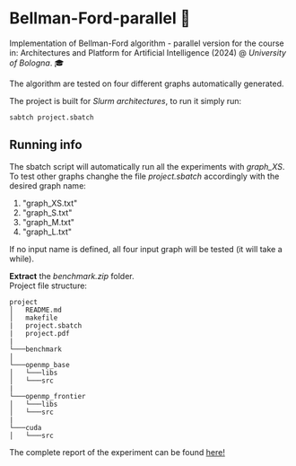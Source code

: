 # Bellman-Ford-parallel :rocket:
Implementation of Bellman-Ford algorithm - parallel version for the course in:
Architectures and Platform for Artificial Intelligence (2024) @ _University of Bologna_. :mortar_board:

The algorithm are tested on four different graphs automatically generated. 

The project is built for _Slurm architectures_, to run it simply run:
```
sabtch project.sbatch
```
## Running info
The sbatch script will automatically run all the experiments with _graph_XS_. <br>
To test other graphs changhe the file _project.sbatch_ accordingly with the desired graph name: <br>
1. "graph_XS.txt"
2. "graph_S.txt"
3. "graph_M.txt"
4. "graph_L.txt"

If no input name is defined, all four input graph will be tested (it will take a while).

**Extract** the _benchmark.zip_ folder. <br>
Project file structure: <br>
```
project
│   README.md
│   makefile
|   project.sbatch
|   project.pdf 
|
└───benchmark
│
└───openmp_base
│   └───libs
│   └───src
|
└───openmp_frontier
│   └───libs
│   └───src
|
└───cuda
│   └───src
```

The complete report of the experiment can be found [here!](https://github.com/alessiocnt/Bellman-Ford-parallel/blob/main/project.pdf)
